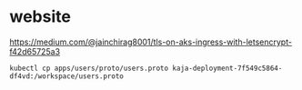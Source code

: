# website
https://medium.com/@jainchirag8001/tls-on-aks-ingress-with-letsencrypt-f42d65725a3

```
kubectl cp apps/users/proto/users.proto kaja-deployment-7f549c5864-df4vd:/workspace/users.proto 
```